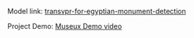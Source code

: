 Model link: [transvpr-for-egyptian-monument-detection](https://www.kaggle.com/models/marwa0mar/transvpr-for-egyptian-monument-detection)

Project Demo: [Museux Demo video](https://drive.google.com/file/d/1kdLz_TC6amCX2mqESTnDa8AuP6lODTLQ/view?usp=drive_link)

